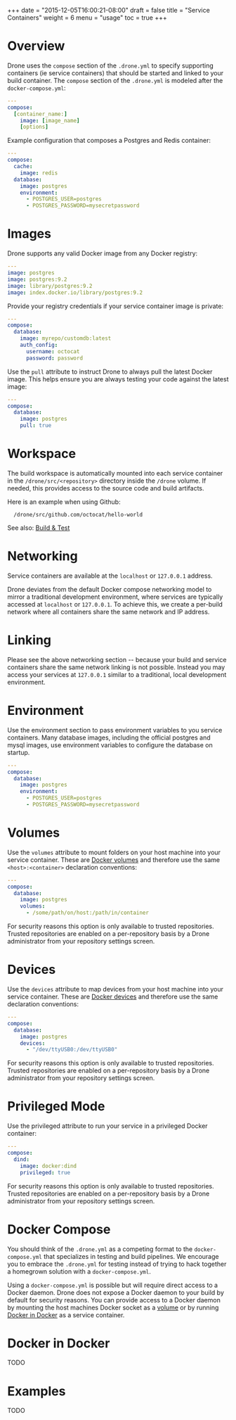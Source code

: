 +++
date = "2015-12-05T16:00:21-08:00"
draft = false
title = "Service Containers"
weight = 6
menu = "usage"
toc = true
+++

# Overview

Drone uses the `compose` section of the `.drone.yml` to specify supporting containers (ie service containers) that should be started and linked to your build container. The `compose` section of the `.drone.yml` is modeled after the `docker-compose.yml`:

```yaml
---
compose:
  [container_name:]
    image: [image_name]
    [options]
```

Example configuration that composes a Postgres and Redis container:

```yaml
---
compose:
  cache:
    image: redis
  database:
    image: postgres
    environment:
      - POSTGRES_USER=postgres
      - POSTGRES_PASSWORD=mysecretpassword
```

# Images

Drone supports any valid Docker image from any Docker registry:

```yaml
---
image: postgres
image: postgres:9.2
image: library/postgres:9.2
image: index.docker.io/library/postgres:9.2
```

Provide your registry credentials if your service container image is private:

```yaml
---
compose:
  database:
    image: myrepo/customdb:latest
    auth_config:
      username: octocat
      password: password
```

Use the `pull` attribute to instruct Drone to always pull the latest Docker image. This helps ensure you are always testing your code against the latest image:

```yaml
---
compose:
  database:
    image: postgres
    pull: true
```

# Workspace

The build workspace is automatically mounted into each service container in the ```/drone/src/<repository>``` directory inside the ```/drone``` volume.
If needed, this provides access to the source code and build artifacts.

Here is an example when using Github:

      /drone/src/github.com/octocat/hello-world

See also: [Build & Test](../build_test/#workspace:fb92aa3346185c57f15afda861d465a3)

# Networking

Service containers are available at the `localhost` or `127.0.0.1` address.

Drone deviates from the default Docker compose networking model to mirror a traditional development environment, where services are typically accessed at `localhost` or `127.0.0.1`. To achieve this, we create a per-build network where all containers share the same network and IP address.

# Linking

Please see the above networking section -- because your build and service containers share the same network linking is not possible. Instead you may access your services at `127.0.0.1` similar to a traditional, local development environment.

# Environment

Use the environment section to pass environment variables to you service containers. Many database images, including the official postgres and mysql images, use environment variables to configure the database on startup.

```yaml
---
compose:
  database:
    image: postgres
    environment:
      - POSTGRES_USER=postgres
      - POSTGRES_PASSWORD=mysecretpassword
```

# Volumes

Use the `volumes` attribute to mount folders on your host machine into your service container. These are [Docker volumes](https://docs.docker.com/engine/userguide/dockervolumes/) and therefore use the same `<host>:<container>` declaration conventions:

```yaml
---
compose:
  database:
    image: postgres
    volumes:
      - /some/path/on/host:/path/in/container
```

For security reasons this option is only available to trusted repositories. Trusted repositories are enabled on a per-repository basis by a Drone administrator from your repository settings screen.

# Devices

Use the `devices` attribute to map devices from your host machine into your service container. These are [Docker devices](https://docs.docker.com/compose/compose-file/#devices) and therefore use the same declaration conventions:

```yaml
---
compose:
  database:
    image: postgres
    devices:
      - "/dev/ttyUSB0:/dev/ttyUSB0"
```

For security reasons this option is only available to trusted repositories. Trusted repositories are enabled on a per-repository basis by a Drone administrator from your repository settings screen.

# Privileged Mode

Use the privileged attribute to run your service in a privileged Docker container:

```yaml
---
compose:
  dind:
    image: docker:dind
    privileged: true
```

For security reasons this option is only available to trusted repositories. Trusted repositories are enabled on a per-repository basis by a Drone administrator from your repository settings screen.

# Docker Compose

You should think of the `.drone.yml` as a competing format to the `docker-compose.yml` that specializes in testing and build pipelines. We encourage you to embrace the `.drone.yml` for testing instead of trying to hack together a homegrown solution with a `docker-compose.yml`.

Using a `docker-compose.yml` is possible but will require direct access to a Docker daemon. Drone does not expose a Docker daemon to your build by default for security reasons. You can provide access to a Docker daemon by mounting the host machines Docker socket as a [volume](#volumes:bfc9941b6b6fd7b4ef09dd0ccd08af0c) or by running [Docker in Docker](#docker-in-docker:bfc9941b6b6fd7b4ef09dd0ccd08af0c) as a service container.

# Docker in Docker

TODO

# Examples

TODO
